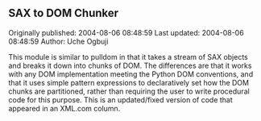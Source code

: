 ## SAX to DOM Chunker 
Originally published: 2004-08-06 08:48:59 
Last updated: 2004-08-06 08:48:59 
Author: Uche Ogbuji 
 
This module is similar to pulldom in that it takes a stream of SAX objects and breaks it down into chunks of DOM.  The differences are that it works with any DOM implementation meeting the Python DOM conventions, and that it uses simple pattern expressions to declaratively set how the DOM chunks are partitioned, rather than requiring the user to write procedural code for this purpose.  This is an updated/fixed version of code that appeared in an XML.com column.